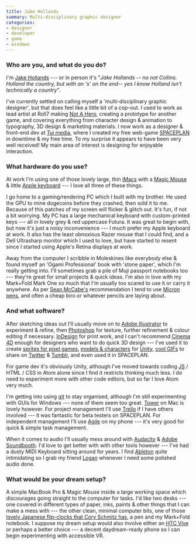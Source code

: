 ```yaml
---
title: Jake Hollands
summary: Multi-disciplinary graphic designer
categories:
- designer
- developer
- game
- windows
---
```


### Who are you, and what do you do?

I'm [Jake Hollands](http://jhollands.co.uk/ "Jake's website.") --- or in person it's "_Jake Hollands -- no not Collins. Holland the country, but with an 's' on the end-- yes I know Holland isn't technically a country_".

I've currently settled on calling myself a 'multi-disciplinary graphic designer', but that does feel like a little bit of a cop-out. I used to work as lead artist at Roll7 making [Not A Hero][not-a-hero], creating a prototype for another game, and covering everything from character design & animation to typography, 3D design & marketing materials. I now work as a designer & front-end dev at [Tui media](https://www.tuimedia.com/ "A web agency in "), where I created my free web-game [SPACEPLAN][] in downtime & my free time. To my surprise it appears to have been very well received! My main area of interest is designing for enjoyable interaction.

### What hardware do you use?

At work I'm using one of those lovely large, thin [iMacs][imac] with a [Magic Mouse][magic-mouse] & little [Apple keyboard][keyboard] --- I love all three of these things. 

I go home to a gaming/rendering PC which I built with my brother. He used the GPU to mine dogecoins before they crashed, then sold it to me. Because of this patches of my screen will flicker & glitch out. It's fun, if not a bit worrying. My PC has a large mechanical keyboard with custom-printed keys --- all in lovely grey & red uppercase Futura. It was great to begin with, but now it's just a noisy inconvenience --- I much prefer my Apple keyboard at work. It also has the least obnoxious Razer mouse that I could find, and a Dell Ultrasharp monitor which I used to love, but have started to resent since I started using Apple's Retina displays at work.

Away from the computer I scribble in Moleskines like everybody else & found myself an 'Ogami Professional' book with 'stone paper', which I'm really getting into. I'll sometimes grab a pile of Muji passport notebooks too --- they're great for small projects & quick ideas. I'm also in love with my Mark+Fold Mark One so much that I'm usually too scared to use it or carry it anywhere. As per [Sean McCabe's](https://seanwes.com/2013/hand-lettering-pens-pencils-brushes/ "Sean's article about hand lettering.") recommendation I tend to use [Micron pens][pigma-micron], and often a cheap biro or whatever pencils are laying about.

### And what software?

After sketching ideas out I'll usually move on to [Adobe Illustrator][illustrator] to experiment & refine, then [Photoshop][] for texture, further refinement & colour editing if necessary. [InDesign][] for print work, and I can't recommend [Cinema 4D][cinema-4d] enough for designers who want to do quick 3D design --- I've used it to create [sprites for pixel games](http://jhollands.co.uk/wp-content/uploads/anim_chopper1.gif "Jake's helicopter animation."), [models & characters](http://jhollands.co.uk/projects/idle-exhibition-play/ "Jake's experimental game.") for [Unity][], [cool GIFs](http://jhollands.co.uk/wp-content/uploads/spaceX_web.gif "Jake's spaceship animation.") to share on [Twitter][] & [Tumblr][],  and even used it in SPACEPLAN.

For game dev it's obviously Unity, although I've moved towards coding [JS][javascript] / HTML / CSS in Atom alone since I find it restricts thinking much less. I do need to experiment more with other code editors, but so far I love Atom very much.

I'm getting into using [git][] to stay organised, although I'm still experimenting with GUIs for Windows --- none of them seem too great. [Tower][] on Mac is lovely however. For project management I'll use [Trello][] if I have others involved --- it was fantastic for beta testers on SPACEPLAN. For independent management I'll use [Agile][agile-tasks-android] on my phone --- it's very good for quick & simple task management.

When it comes to audio I'll usually mess around with [Audacity][] & [Adobe Soundbooth][soundbooth]. I'd love to get better with with other tools however --- I've had a dusty MIDI Keyboard sitting around for years. I find [Ableton][live] quite intimidating so I grab my friend [Logan](https://twitter.com/logeyg "Logan's Twitter account.") whenever I need some polished audio done.

### What would be your dream setup?

A simple MacBook Pro & Magic Mouse inside a large working space which discourages going straight to the computer for tasks. I'd like two desks --- one covered in different types of paper, inks, paints & other things that I can make a mess with --- the other clean, minimal computer bits, one of those [lovely Japanese flip-clocks that Cory Schmitz has](http://beautifulpixels.com/wp-content/uploads/2013/10/cory-schmitz-dialogue-bp-720x340.jpg "A picture of Cory's desk."), a pen and my Mark+Fold notebook. I suppose my dream setup would also involve either an [HTC Vive][vive] or perhaps a better choice --- a decent daydream-ready phone so I can begin experimenting with accessible VR.

[agile-tasks-android]: https://play.google.com/store/apps/details?id=com.sauce.agile&hl=en "A task management app."
[audacity]: https://sourceforge.net/projects/audacity/ "An open-source, cross-platform audio editor."
[cinema-4d]: https://www.maxon.net/en/products/cinema-4d-prime/who-should-use-it.html "3D rendering software."
[git]: https://git-scm.com/ "A version control system."
[illustrator]: https://www.adobe.com/products/illustrator.html "A vector graphics editor."
[imac]: https://www.apple.com/imac/ "An all-in-one computer."
[indesign]: https://www.adobe.com/products/indesign.html "A desktop/web publishing application."
[javascript]: https://en.wikipedia.org/wiki/JavaScript "An interpreted scripting language."
[keyboard]: https://www.apple.com/keyboard/ "The keyboard."
[live]: https://www.ableton.com/en/live/ "Musical creation software."
[magic-mouse]: https://en.wikipedia.org/wiki/Magic_Mouse "A multi-touch mouse."
[not-a-hero]: http://www.notahe.ro "A video game about an assassin/political campaign manager."
[photoshop]: https://www.adobe.com/products/photoshop.html "A bitmap image editor."
[pigma-micron]: https://www.sakuraofamerica.com/Pen-Archival "A technical pen with archival pigmented ink."
[soundbooth]: https://en.wikipedia.org/wiki/Adobe_Soundbooth "Audio editing software."
[spaceplan]: http://jhollands.co.uk/spaceplan/ "A web-based clicky game set in space."
[tower]: https://www.git-tower.com/ "A Mac GUI for Git."
[trello]: https://trello.com/ "A project management service."
[tumblr]: https://www.tumblr.com/ "An online personal publishing platform."
[twitter]: https://twitter.com/ "An online micro-blogging platform."
[unity]: https://unity3d.com/unity/ "A cross-platform game development tool."
[vive]: http://www.htcvr.com/ "A SteamVR headset."
